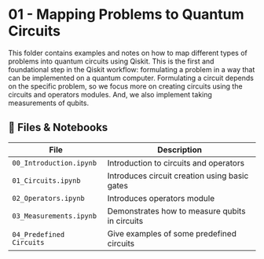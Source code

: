 # 01 - Mapping Problems to Quantum Circuits

This folder contains examples and notes on how to map different types of problems into quantum circuits using Qiskit. This is the first and foundational step in the Qiskit workflow: formulating a problem in a way that can be implemented on a quantum computer. Formulating a circuit depends on the specific problem, so we focus more on creating circuits using the circuits and operators modules. And, we also implement taking measurements of qubits.

## 📒 Files & Notebooks

| File | Description |
|------|-------------|
| `00_Introduction.ipynb` | Introduction to circuits and operators | 
| `01_Circuits.ipynb` | Introduces circuit creation using basic gates |
| `02_Operators.ipynb` | Introduces operators module |
| `03_Measurements.ipynb`  | Demonstrates how to measure qubits in circuits |
| `04_Predefined Circuits` | Give examples of some predefined circuits|

